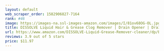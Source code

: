 ```yaml
---
layout: default 
﻿web_scraper_order: 1582906827-7164
rank: #46
image: https://images-na.ssl-images-amazon.com/images/I/81ov68OG-OL.jpg
title: DISSOLVE Liquid Hair & Grease Clog Remover | Drain Opener | Drain cleaner | Toilet Clog…
url: https://www.amazon.com/DISSOLVE-Liquid-Grease-Remover-cleaner/dp/B0182VBOJE/ref=zg_mw_hi_46?_encoding=UTF8&psc=1&refRID=A6V7PFP7K69AZRGH710E
reviews: 3.9 out of 5 stars
price: $11.97 
---
```

